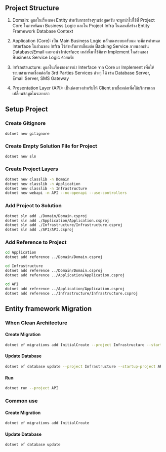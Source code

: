 ## Project Structure

1. Domain: ดูแลในเรื่องของ Entity สำหรับการสร้างฐานข้อมูลครับ จะถูกนำไปใช้ที่ Project Core ในการพัฒนา Business Logic และใน Project Infra ในตอนที่สร้าง Entity Framework Database Context

2. Application (Core): เป็น Main Business Logic หลักของระบบครับผม จะมีการกำหนด Interface ในส่วนของ Infra ไว้สำหรับการเชื่อมต่อ Backing Service ภายนอกเช่น Database/Email และจะนำ Interface เหล่านี้มาใช้มีการ Implement ในส่วนของ Business Service Logic ด้วยครับ

3. Infrastructure: ดูแลในเรื่องของการนำ Interface จาก Core มา Implement เพื่อให้ระบบสามารถเชื่อมต่อกับ 3rd Parties Services ต่างๆ ได้ เช่น Database Server, Email Server, SMS Gateway

4. Presentation Layer (API): เป็นช่องทางสำหรับให้ Client มาเชื่อมต่อเพื่อใช้บริการแลกเปลี่ยนข้อมูลในระบบเรา

## Setup Project

### Create Gitignore

```bash
dotnet new gitignore
```

### Create Empty Solution File for Project

```bash
dotnet new sln
```

### Create Project Layers

```bash
dotnet new classlib -n Domain
dotnet new classlib -n Application
dotnet new classlib -n Infrastructure
dotnet new webapi -n API --no-openapi --use-controllers
```

### Add Project to Solution

```bash
dotnet sln add ./Domain/Domain.csproj
dotnet sln add ./Application/Application.csproj
dotnet sln add ./Infrastructure/Infrastructure.csproj
dotnet sln add ./API/API.csproj
```

### Add Reference to Project

```bash
cd Application
dotnet add reference ../Domain/Domain.csproj
```

```bash
cd Infrastructure
dotnet add reference ../Domain/Domain.csproj
dotnet add reference ../Application/Application.csproj
```

```bash
cd API
dotnet add reference ../Application/Application.csproj
dotnet add reference ../Infrastructure/Infrastructure.csproj
```

## Entity framework Migration

### When Clean Architecture

#### Create Migration

```bash
dotnet ef migrations add InitialCreate --project Infrastructure --startup-project API
```

#### Update Database

```bash
dotnet ef database update --project Infrastructure --startup-project API
```

#### Run

```bash
dotnet run --project API
```

### Common use

#### Create Migration

```bash
dotnet ef migrations add InitialCreate
```

#### Update Database

```bash
dotnet ef database update
```